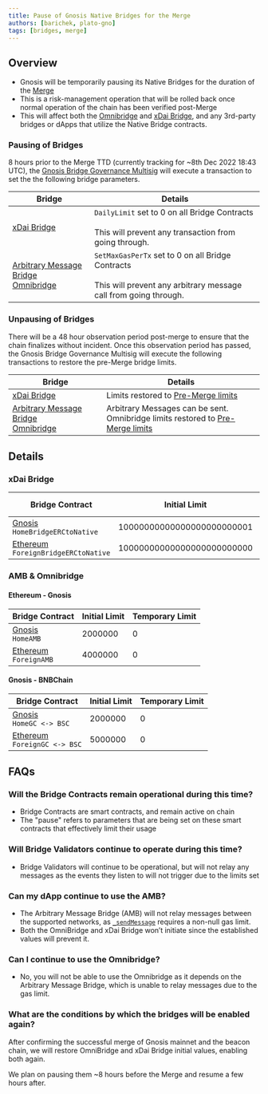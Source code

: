 ```yaml
---
title: Pause of Gnosis Native Bridges for the Merge
authors: [barichek, plato-gno]
tags: [bridges, merge]
---
```


## Overview

- Gnosis will be temporarily pausing its Native Bridges for the duration of the [Merge](../docs/specs/hard-forks/merge.md)
- This is a risk-management operation that will be rolled back once normal operation of the chain has been verified post-Merge
- This will affect both the [Omnibridge](../docs/bridges/tokenbridge/omnibridge.md) and [xDai Bridge](../docs/bridges/tokenbridge/xdai-bridge.md), and any 3rd-party bridges or dApps that utilize the Native Bridge contracts. 

### Pausing of Bridges

8 hours prior to the Merge TTD (currently tracking for ~8th Dec 2022 18:43 UTC), the [Gnosis Bridge Governance Multisig](../docs/bridges/governance/README.md) will execute a transaction to set the the following bridge parameters. 

| Bridge                                                                                                                             | Details                                                                                                                        |
| ---------------------------------------------------------------------------------------------------------------------------------- | ------------------------------------------------------------------------------------------------------------------------------ |
| [xDai Bridge](../docs/bridges/tokenbridge/xdai-bridge.md)                                                                          | `DailyLimit` set to 0 on all Bridge Contracts<br /><br /> This will prevent any transaction from going through.                |
| [Arbitrary Message Bridge](../docs/bridges/tokenbridge/amb-bridge.md)<br />[Omnibridge](../docs/bridges/tokenbridge/omnibridge.md) | `SetMaxGasPerTx` set to 0 on all Bridge Contracts<br /><br /> This will prevent any arbitrary message call from going through. |

### Unpausing of Bridges

There will be a 48 hour observation period post-merge to ensure that the chain finalizes without incident. Once this observation period has passed, the Gnosis Bridge Governance Multisig will execute the following transactions to restore the pre-Merge bridge limits. 

| Bridge                                                                                                                             | Details                                                                                                                                       |
| ---------------------------------------------------------------------------------------------------------------------------------- | --------------------------------------------------------------------------------------------------------------------------------------------- |
| [xDai Bridge](../docs/bridges/tokenbridge/xdai-bridge.md)                                                                          | Limits restored to [Pre-Merge limits](../docs/bridges/tokenbridge/xdai-bridge.md#fees--daily-limits)                                          |
| [Arbitrary Message Bridge](../docs/bridges/tokenbridge/amb-bridge.md)<br />[Omnibridge](../docs/bridges/tokenbridge/omnibridge.md) | Arbitrary Messages can be sent.<br />Omnibridge limits restored to [Pre-Merge limits](../docs/bridges/tokenbridge/omnibridge.md#daily-limits) |

## Details

### xDai Bridge

| Bridge Contract                                                                                                                         | Initial Limit                | Temporary Limit |
| --------------------------------------------------------------------------------------------------------------------------------------- | ---------------------------- | --------- |
| [Gnosis](https://gnosisscan.io/address/0x7301cfa0e1756b71869e93d4e4dca5c7d0eb0aa6#readProxyContract) <br /> `HomeBridgeERCtoNative`     | 10000000000000000000000001   | 0         |
| [Ethereum](https://etherscan.io/address/0x4aa42145aa6ebf72e164c9bbc74fbd3788045016#readProxyContract) <br /> `ForeignBridgeERCtoNative` | 10000000000000000000000000 | 0         |

### AMB & Omnibridge

#### Ethereum - Gnosis

| Bridge Contract                                                                                                           | Initial Limit | Temporary Limit |
| ------------------------------------------------------------------------------------------------------------------------- | ------------- | --------- |
| [Gnosis](https://gnosisscan.io/address/0x75df5af045d91108662d8080fd1fefad6aa0bb59#readProxyContract) <br /> `HomeAMB`    | 2000000     | 0         |
| [Ethereum](https://etherscan.io/address/0x4C36d2919e407f0Cc2Ee3c993ccF8ac26d9CE64e#readProxyContract) <br /> `ForeignAMB` | 4000000     | 0         |

#### Gnosis - BNBChain

| Bridge Contract                                                                                                                 | Initial Limit | Temporary Limit |
| ------------------------------------------------------------------------------------------------------------------------------- | ------------- | --------- |
| [Gnosis](https://gnosisscan.io/address/0x162e898bd0aacb578c8d5f8d6ca588c13d2a383f#readProxyContract) <br /> `HomeGC <-> BSC`    | 2000000     | 0         |
| [Ethereum](https://bscscan.com/address/0x05185872898b6f94aa600177ef41b9334b1fa48b#readProxyContract) <br /> `ForeignGC <-> BSC` | 5000000     | 0         |

## FAQs

### Will the Bridge Contracts remain operational during this time?

* Bridge Contracts are smart contracts, and remain active on chain
* The "pause" refers to parameters that are being set on these smart contracts that effectively limit their usage

### Will Bridge Validators continue to operate during this time?

* Bridge Validators will continue to be operational, but will not relay any messages as the events they listen to will not trigger due to the limits set

### Can my dApp continue to use the AMB?

* The Arbitrary Message Bridge (AMB) will not relay messages between the supported networks, as [`_sendMessage`](https://gnosisscan.io/address/0x525127c1f5670cc102b26905dccf8245c05c164f#code#L1428) requires a non-null gas limit.  
* Both the OmniBridge and xDai Bridge won’t initiate since the established values will prevent it. 

### Can I continue to use the Omnibridge?
  
* No, you will not be able to use the Omnibridge as it depends on the Arbitrary Message Bridge, which is unable to relay messages due to the gas limit. 

### What are the conditions by which the bridges will be enabled again?

After confirming the successful merge of Gnosis mainnet and the beacon chain, we will restore OmniBridge and xDai Bridge initial values, enabling both again.

We plan on pausing them ~8 hours before the Merge and resume a few hours after.
